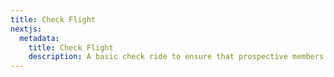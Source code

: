 ```yaml
---
title: Check Flight
nextjs:
  metadata:
    title: Check Flight
    description: A basic check ride to ensure that prospective members have basic airmanship and communication skills in order to succeed.
---
```

